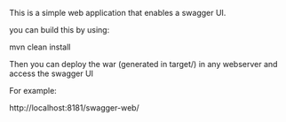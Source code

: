 This is a simple web application that enables a swagger UI.

you can build this by using:

mvn clean install 

Then you can deploy the war (generated in target/) in any webserver and access the swagger UI

For example: 

http://localhost:8181/swagger-web/
